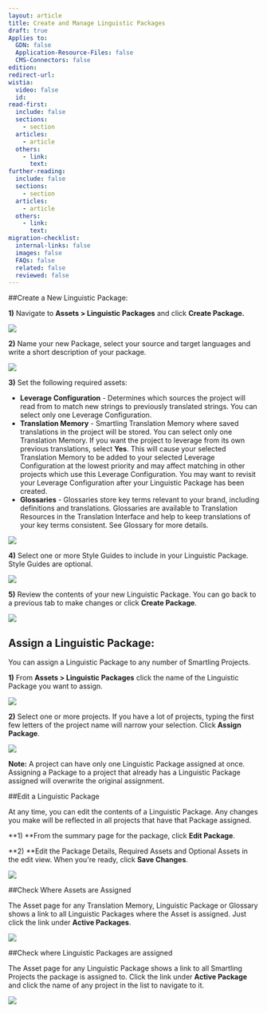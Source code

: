 ```yaml
---
layout: article
title: Create and Manage Linguistic Packages
draft: true
Applies to:
  GDN: false
  Application-Resource-Files: false
  CMS-Connectors: false
edition:
redirect-url:
wistia:
  video: false
  id:
read-first:
  include: false
  sections:
    - section
  articles:
    - article
  others:
    - link:
      text:
further-reading:
  include: false
  sections:
    - section
  articles:
    - article
  others:
    - link:
      text:
migration-checklist:
  internal-links: false
  images: false
  FAQs: false
  related: false
  reviewed: false
---
```


##Create a New Linguistic Package:

**1)** Navigate to **Assets > Linguistic Packages** and click **Create Package.**

![](/hc/en-us/article_attachments/207354287/Smartling___Linguistic_Assets.png)

**2)** Name your new Package, select your source and target languages and write a short description of your package.

![](/hc/en-us/article_attachments/206728717/Smartling___Linguistic_Assets.png)

**3)** Set the following required assets:

*   **Leverage Configuration** - Determines which sources the project will read from to match new strings to previously translated strings. You can select only one Leverage Configuration.
*   **Translation Memory** - Smartling Translation Memory where saved translations in the project will be stored. You can select only one Translation Memory. If you want the project to leverage from its own previous translations, select **Yes**. This will cause your selected Translation Memory to be added to your selected Leverage Configuration at the lowest priority and may affect matching in other projects which use this Leverage Configuration. You may want to revisit your Leverage Configuration after your Linguistic Package has been created.
*   **Glossaries** - Glossaries store key terms relevant to your brand, including definitions and translations. Glossaries are available to Translation Resources in the Translation Interface and help to keep translations of your key terms consistent. See Glossary for more details.

![](/hc/en-us/article_attachments/206688608/Smartling___Linguistic_Assets.png)

**4)** Select one or more Style Guides to include in your Linguistic Package. Style Guides are optional.

![](/hc/en-us/article_attachments/206741247/Smartling___Linguistic_Assets.png)

**5)** Review the contents of your new Linguistic Package. You can go back to a previous tab to make changes or click **Create Package**.

![](/hc/en-us/article_attachments/206741297/Smartling___Linguistic_Assets.png)

## Assign a Linguistic Package:

You can assign a Linguistic Package to any number of Smartling Projects.

**1)** From **Assets > Linguistic Packages** click the name of the Linguistic Package you want to assign.

![](/hc/en-us/article_attachments/207354367/Smartling___Linguistic_Assets.png)

**2)** Select one or more projects. If you have a lot of projects, typing the first few letters of the project name will narrow your selection. Click **Assign Package**.

![](/hc/en-us/article_attachments/206691458/Smartling___Linguistic_Assets.png)

**Note:** A project can have only one Linguistic Package assigned at once. Assigning a Package to a project that already has a Linguistic Package assigned will overwrite the original assignment.

##Edit a Linguistic Package

At any time, you can edit the contents of a Linguistic Package. Any changes you make will be reflected in all projects that have that Package assigned.

**1) **From the summary page for the package, click **Edit Package**.

**2) **Edit the Package Details, Required Assets and Optional Assets in the edit view. When you're ready, click **Save Changes**.

![](/hc/en-us/article_attachments/206692268/Smartling___Linguistic_Assets.png)

##Check Where Assets are Assigned

The Asset page for any Translation Memory, Linguistic Package or Glossary shows a link to all Linguistic Packages where the Asset is assigned. Just click the link under **Active Packages**.

![](/hc/en-us/article_attachments/207603188/Smartling___Linguistic_Assets.png)

##Check where Linguistic Packages are assigned

The Asset page for any Linguistic Package shows a link to all Smartling Projects the package is assigned to. Click the link under **Active Package** and click the name of any project in the list to navigate to it.

![](/hc/en-us/article_attachments/208252628/Smartling___Linguistic_Assets_and_Slack.png)